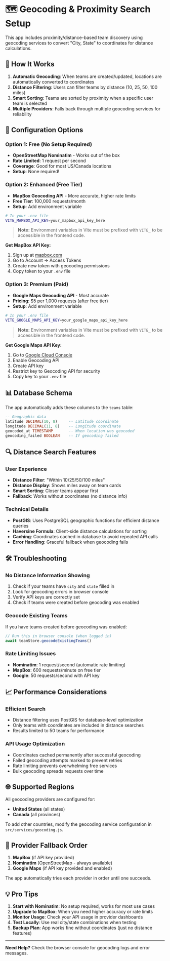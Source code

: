 # 🗺️ Geocoding & Proximity Search Setup

This app includes proximity/distance-based team discovery using geocoding services to convert "City, State" to coordinates for distance calculations.

## 🚀 How It Works

1. **Automatic Geocoding**: When teams are created/updated, locations are automatically converted to coordinates
2. **Distance Filtering**: Users can filter teams by distance (10, 25, 50, 100 miles)
3. **Smart Sorting**: Teams are sorted by proximity when a specific user team is selected
4. **Multiple Providers**: Falls back through multiple geocoding services for reliability

## 🔧 Configuration Options

### Option 1: Free (No Setup Required)
- **OpenStreetMap Nominatim** - Works out of the box
- **Rate Limited**: 1 request per second
- **Coverage**: Good for most US/Canada locations
- **Setup**: None required! 

### Option 2: Enhanced (Free Tier)
- **MapBox Geocoding API** - More accurate, higher rate limits
- **Free Tier**: 100,000 requests/month
- **Setup**: Add environment variable

```bash
# In your .env file
VITE_MAPBOX_API_KEY=your_mapbox_api_key_here
```

> **Note:** Environment variables in Vite must be prefixed with `VITE_` to be accessible in the frontend code.

**Get MapBox API Key:**
1. Sign up at [mapbox.com](https://www.mapbox.com/)
2. Go to Account → Access Tokens
3. Create new token with geocoding permissions
4. Copy token to your `.env` file

### Option 3: Premium (Paid)
- **Google Maps Geocoding API** - Most accurate
- **Pricing**: $5 per 1,000 requests (after free tier)
- **Setup**: Add environment variable

```bash
# In your .env file
VITE_GOOGLE_MAPS_API_KEY=your_google_maps_api_key_here
```

> **Note:** Environment variables in Vite must be prefixed with `VITE_` to be accessible in the frontend code.

**Get Google Maps API Key:**
1. Go to [Google Cloud Console](https://console.cloud.google.com/)
2. Enable Geocoding API
3. Create API key
4. Restrict key to Geocoding API for security
5. Copy key to your `.env` file

## 📊 Database Schema

The app automatically adds these columns to the `teams` table:

```sql
-- Geographic data
latitude DECIMAL(10, 8)     -- Latitude coordinate
longitude DECIMAL(11, 8)    -- Longitude coordinate
geocoded_at TIMESTAMP       -- When location was geocoded
geocoding_failed BOOLEAN    -- If geocoding failed
```

## 🔍 Distance Search Features

### User Experience
- **Distance Filter**: "Within 10/25/50/100 miles"
- **Distance Display**: Shows miles away on team cards
- **Smart Sorting**: Closer teams appear first
- **Fallback**: Works without coordinates (no distance info)

### Technical Details
- **PostGIS**: Uses PostgreSQL geographic functions for efficient distance queries
- **Haversine Formula**: Client-side distance calculations for sorting
- **Caching**: Coordinates cached in database to avoid repeated API calls
- **Error Handling**: Graceful fallback when geocoding fails

## 🛠️ Troubleshooting

### No Distance Information Showing
1. Check if your teams have `city` and `state` filled in
2. Look for geocoding errors in browser console
3. Verify API keys are correctly set
4. Check if teams were created before geocoding was enabled

### Geocode Existing Teams
If you have teams created before geocoding was enabled:

```javascript
// Run this in browser console (when logged in)
await teamStore.geocodeExistingTeams()
```

### Rate Limiting Issues
- **Nominatim**: 1 request/second (automatic rate limiting)
- **MapBox**: 600 requests/minute on free tier
- **Google**: 50 requests/second with API key

## 📈 Performance Considerations

### Efficient Search
- Distance filtering uses PostGIS for database-level optimization
- Only teams with coordinates are included in distance searches
- Results limited to 50 teams for performance

### API Usage Optimization
- Coordinates cached permanently after successful geocoding
- Failed geocoding attempts marked to prevent retries
- Rate limiting prevents overwhelming free services
- Bulk geocoding spreads requests over time

## 🌐 Supported Regions

All geocoding providers are configured for:
- **United States** (all states)
- **Canada** (all provinces)

To add other countries, modify the geocoding service configuration in `src/services/geocoding.js`.

## 🔄 Provider Fallback Order

1. **MapBox** (if API key provided)
2. **Nominatim** (OpenStreetMap - always available)
3. **Google Maps** (if API key provided and enabled)

The app automatically tries each provider in order until one succeeds.

## 💡 Pro Tips

1. **Start with Nominatim**: No setup required, works for most use cases
2. **Upgrade to MapBox**: When you need higher accuracy or rate limits
3. **Monitor Usage**: Check your API usage in provider dashboards
4. **Test Locally**: Use real city/state combinations when testing
5. **Backup Plan**: App works fine without coordinates (just no distance features)

---

**Need Help?** Check the browser console for geocoding logs and error messages. 